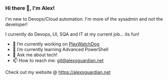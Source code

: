 ### Hi there 👋, I'm Alex!

I'm new to Devops/Cloud automation. I'm more of the sysadmin and not the developer!

I currently do Devops, UI, SQA and IT at my current job... its fun!


- 🔭 I’m currently working on [PlexWatchDog](https://github.com/alexandzors/plexwatchdog)
- 🌱 I’m currently learning Advanced PowerShell
- 💬 Ask me about tech!
- 📫 How to reach me: [git@alexsguardian.net](mailto:git@alexsguardian.net)

Check out my website @ https://alexsguardian.net
